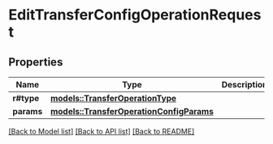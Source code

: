 # EditTransferConfigOperationRequest

## Properties

Name | Type | Description | Notes
------------ | ------------- | ------------- | -------------
**r#type** | [**models::TransferOperationType**](TransferOperationType.md) |  | 
**params** | [**models::TransferOperationConfigParams**](TransferOperationConfigParams.md) |  | 

[[Back to Model list]](../README.md#documentation-for-models) [[Back to API list]](../README.md#documentation-for-api-endpoints) [[Back to README]](../README.md)


